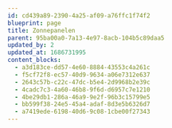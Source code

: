 ```yaml
---
id: cd439a89-2390-4a25-af09-a76ffc1f74f2
blueprint: page
title: Zonnepanelen
parent: 95ba00a0-7a13-4e97-8acb-104b5c89daa5
updated_by: 2
updated_at: 1686731995
content_blocks:
  - a3d183ce-dd57-4e60-8884-43553c4a261c
  - f5cf72f8-ec57-40d9-9634-a06e7312e637
  - 2643c57b-c22c-47dc-b5e4-2d9968b2e39c
  - 4cadc7c3-4a60-46b8-9f6d-d6957c7e1210
  - 4be29db1-286a-46a9-9e2f-96b3c15799e5
  - bb599f38-24e5-45a4-adaf-8d3e5b6326d7
  - a7419ede-6198-40d6-9c08-1cbe00f27343
---
```

